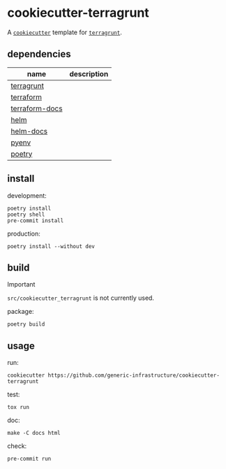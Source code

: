 [//]: # (todo: template)
# cookiecutter-terragrunt

A [`cookiecutter`](https://github.com/cookiecutter/cookiecutter) template for [`terragrunt`](https://github.com/gruntwork-io/terragrunt).

## dependencies

| name                                                               | description |
|--------------------------------------------------------------------|-------------|
| [terragrunt](https://github.com/gruntwork-io/terragrunt)           |             |
| [terraform](https://github.com/hashicorp/terraform)                |             |
| [terraform-docs](https://github.com/terraform-docs/terraform-docs) |             |
| [helm](https://github.com/helm/helm)                               |             |
| [helm-docs](https://github.com/norwoodj/helm-docs)                 |             |
| [pyenv](https://github.com/pyenv/pyenv)                            |             |
| [poetry](https://github.com/python-poetry)                         |             |

## install

development:
```shell
poetry install
poetry shell
pre-commit install
```

production:
```shell
poetry install --without dev
```

## build

> [!IMPORTANT]
> `src/cookiecutter_terragrunt` is not currently used.

package:
```shell
poetry build
```

## usage

run:
```shell
cookiecutter https://github.com/generic-infrastructure/cookiecutter-terragrunt
```

test:
```shell
tox run
```

doc:
```shell
make -C docs html
```

check:
```shell
pre-commit run
```
